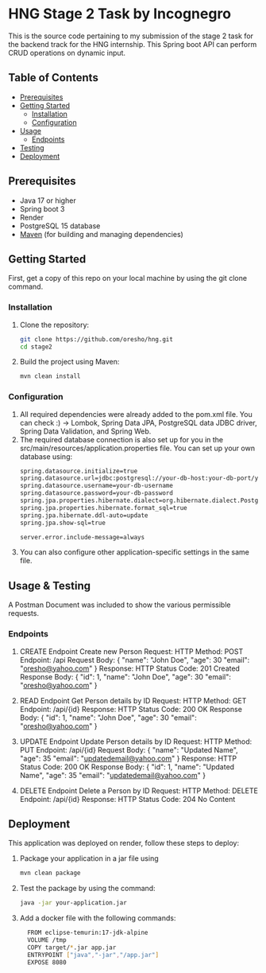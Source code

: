 # HNG Stage 2 Task by Incognegro
This is the source code pertaining to my submission of the stage 2 task for the backend track for the HNG internship. This Spring boot API can perform CRUD operations on dynamic input.

## Table of Contents

- [Prerequisites](#prerequisites)
- [Getting Started](#getting-started)
  - [Installation](#installation)
  - [Configuration](#configuration)
- [Usage](#usage)
  - [Endpoints](#endpoints)
- [Testing](#testing)
- [Deployment](#deployment)

## Prerequisites

- Java 17 or higher
- Spring boot 3
- Render
- PostgreSQL 15 database
- [Maven](https://maven.apache.org/) (for building and managing dependencies)

## Getting Started

First, get a copy of this repo on your local machine by using the git clone command.

### Installation

1. Clone the repository:

   ```bash
   git clone https://github.com/oresho/hng.git
   cd stage2

2. Build the project using Maven:
   ```bash
   mvn clean install

### Configuration
1. All required dependencies were already added to the pom.xml file. You can check :) -> Lombok, Spring Data JPA, PostgreSQL data JDBC driver, Spring Data Validation, and Spring Web.
2. The required database connection is also set up for you in the src/main/resources/application.properties file. You can set up your own database using:
    ```bash
    spring.datasource.initialize=true
    spring.datasource.url=jdbc:postgresql://your-db-host:your-db-port/your-db-name
    spring.datasource.username=your-db-username
    spring.datasource.password=your-db-password
    spring.jpa.properties.hibernate.dialect=org.hibernate.dialect.PostgreSQLDialect
    spring.jpa.properties.hibernate.format_sql=true
    spring.jpa.hibernate.ddl-auto=update
    spring.jpa.show-sql=true
    
    server.error.include-message=always

  3. You can also configure other application-specific settings in the same file.
 
## Usage & Testing
A Postman Document was included to show the various permissible requests.

### Endpoints
1. CREATE Endpoint
Create new Person
    Request:
      HTTP Method: POST
      Endpoint: /api
      Request Body:
       {
        "name": "John Doe",
        "age": 30
        "email": "oresho@yahoo.com"
      }
    Response:
      HTTP Status Code: 201 Created
      Response Body:
       {
        "id": 1,
        "name": "John Doe",
        "age": 30
        "email": "oresho@yahoo.com"
      }
   
2. READ Endpoint
Get Person details by ID
    Request:
      HTTP Method: GET
      Endpoint: /api/{id}
    Response:
      HTTP Status Code: 200 OK
      Response Body:
       {
        "id": 1,
        "name": "John Doe",
        "age": 30
        "email": "oresho@yahoo.com"
      }

3. UPDATE Endpoint
Update Person details by ID
    Request:
      HTTP Method: PUT
      Endpoint: /api/{id}
      Request Body:
       {
        "name": "Updated Name",
        "age": 35
        "email": "updatedemail@yahoo.com"
       }
    Response:
      HTTP Status Code: 200 OK
      Response Body:
       {
        "id": 1,
        "name": "Updated Name",
        "age": 35
        "email": "updatedemail@yahoo.com"
      }
   
5. DELETE Endpoint
Delete a Person by ID
  Request:
    HTTP Method: DELETE
    Endpoint: /api/{id}
  Response:
  HTTP Status Code: 204 No Content


## Deployment
 This application was deployed on render, follow these steps to deploy:
 1. Package your application in a jar file using
    ```bash
    mvn clean package
 2. Test the package by using the command:
    ```bash
    java -jar your-application.jar
 3. Add a docker file with the following commands:
    ```bash
      FROM eclipse-temurin:17-jdk-alpine
      VOLUME /tmp
      COPY target/*.jar app.jar
      ENTRYPOINT ["java","-jar","/app.jar"]
      EXPOSE 8080




